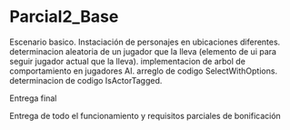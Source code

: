 # Parcial2_Base
 
Escenario basico.
Instaciación de personajes en ubicaciones diferentes.
determinacion aleatoria de un jugador que la lleva (elemento de ui para seguir jugador actual que la lleva).
implementacion de arbol de comportamiento en jugadores AI.
arreglo de codigo SelectWithOptions.
determinacion de codigo IsActorTagged.


Entrega final

Entrega de todo el funcionamiento y requisitos parciales de bonificación
